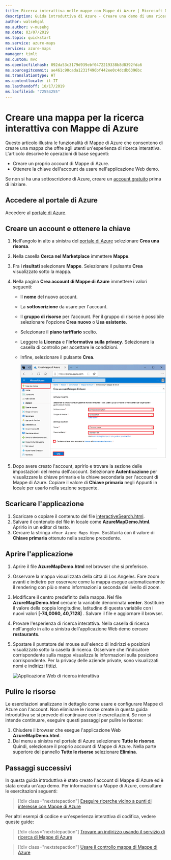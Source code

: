 ```yaml
---
title: Ricerca interattiva nelle mappe con Mappe di Azure | Microsoft Docs
description: Guida introduttiva di Azure - Creare una demo di una ricerca interattiva sulla mappa con Mappe di Azure
author: walsehgal
ms.author: v-musehg
ms.date: 03/07/2019
ms.topic: quickstart
ms.service: azure-maps
services: azure-maps
manager: timlt
ms.custom: mvc
ms.openlocfilehash: 092da53c3179d939ebf0472219338b8d8392fda6
ms.sourcegitcommit: ae461c90cada1231f496bf442ee0c4dcdb6396bc
ms.translationtype: HT
ms.contentlocale: it-IT
ms.lasthandoff: 10/17/2019
ms.locfileid: "72554255"
---
```

# <a name="create-an-interactive-search-map-by-using-azure-maps"></a>Creare una mappa per la ricerca interattiva con Mappe di Azure

Questo articolo illustra le funzionalità di Mappe di Azure che consentono di creare una mappa che offre agli utenti un'esperienza di ricerca interattiva. L'articolo descrive le operazioni di base seguenti:
* Creare un proprio account di Mappe di Azure.
* Ottenere la chiave dell'account da usare nell'applicazione Web demo.

Se non si ha una sottoscrizione di Azure, creare un [account gratuito](https://azure.microsoft.com/free/?WT.mc_id=A261C142F) prima di iniziare.

## <a name="sign-in-to-the-azure-portal"></a>Accedere al portale di Azure

Accedere al [portale di Azure](https://portal.azure.com/).

## <a name="create-an-account-and-get-your-key"></a>Creare un account e ottenere la chiave

1. Nell'angolo in alto a sinistra del [portale di Azure](https://portal.azure.com) selezionare **Crea una risorsa**.
2. Nella casella **Cerca nel Marketplace** immettere **Mappe**.
3. Fra i **risultati** selezionare **Mappe**. Selezionare il pulsante **Crea** visualizzato sotto la mappa.
4. Nella pagina **Crea account di Mappe di Azure** immettere i valori seguenti:
   - Il **nome** del nuovo account.
   - La **sottoscrizione** da usare per l'account.
   - Il **gruppo di risorse** per l'account. Per il gruppo di risorse è possibile selezionare l'opzione **Crea nuovo** o **Usa esistente**.
   - Selezionare il **piano tariffario** scelto.
   - Leggere la **Licenza** e l'**Informativa sulla privacy**. Selezionare la casella di controllo per accettare le condizioni.
   - Infine, selezionare il pulsante **Crea**.

     ![Creare un account di Mappe di Azure nel portale](./media/quick-demo-map-app/create-account.png)

5. Dopo avere creato l'account, aprirlo e trovare la sezione delle impostazioni del menu dell'account. Selezionare **Autenticazione** per visualizzare la chiave primaria e la chiave secondaria per l'account di Mappe di Azure. Copiare il valore di **Chiave primaria** negli Appunti in locale per usarlo nella sezione seguente.

## <a name="download-the-application"></a>Scaricare l'applicazione

1. Scaricare o copiare il contenuto del file [interactiveSearch.html](https://github.com/Azure-Samples/AzureMapsCodeSamples/blob/master/AzureMapsCodeSamples/Tutorials/interactiveSearch.html).
2. Salvare il contenuto del file in locale come **AzureMapDemo.html**. Aprirlo in un editor di testo.
3. Cercare la stringa `<Your Azure Maps Key>`. Sostituirla con il valore di **Chiave primaria** ottenuto nella sezione precedente.

## <a name="open-the-application"></a>Aprire l'applicazione

1. Aprire il file **AzureMapDemo.html** nel browser che si preferisce.
2. Osservare la mappa visualizzata della città di Los Angeles. Fare zoom avanti e indietro per osservare come la mappa esegue automaticamente il rendering con più o meno informazioni a seconda del livello di zoom. 
3. Modificare il centro predefinito della mappa. Nel file **AzureMapDemo.html** cercare la variabile denominata **center**. Sostituire il valore della coppia longitudine, latitudine di questa variabile con i nuovi valori **[-74,0060, 40,7128]** . Salvare il file e aggiornare il browser.
4. Provare l'esperienza di ricerca interattiva. Nella casella di ricerca nell'angolo in alto a sinistra dell'applicazione Web demo cercare **restaurants**.
5. Spostare il puntatore del mouse sull'elenco di indirizzi e posizioni visualizzato sotto la casella di ricerca. Osservare che l'indicatore corrispondente sulla mappa visualizza le informazioni sulla posizione corrispondente. Per la privacy delle aziende private, sono visualizzati nomi e indirizzi fittizi.

    ![Applicazione Web di ricerca interattiva](./media/quick-demo-map-app/interactive-search.png)

## <a name="clean-up-resources"></a>Pulire le risorse

Le esercitazioni analizzano in dettaglio come usare e configurare Mappe di Azure con l'account. Non eliminare le risorse create in questa guida introduttiva se si prevede di continuare con le esercitazioni. Se non si intende continuare, eseguire questi passaggi per pulire le risorse:

1. Chiudere il browser che esegue l'applicazione Web **AzureMapDemo.html**.
2. Dal menu a sinistra nel portale di Azure selezionare **Tutte le risorse**. Quindi, selezionare il proprio account di Mappe di Azure. Nella parte superiore del pannello **Tutte le risorse** selezionare **Elimina**.

## <a name="next-steps"></a>Passaggi successivi

In questa guida introduttiva è stato creato l'account di Mappe di Azure ed è stata creata un'app demo. Per informazioni su Mappe di Azure, consultare le esercitazioni seguenti:

> [!div class="nextstepaction"]
> [Eseguire ricerche vicino a punti di interesse con Mappe di Azure](tutorial-search-location.md)

Per altri esempi di codice e un'esperienza interattiva di codifica, vedere queste guide:

> [!div class="nextstepaction"]
> [Trovare un indirizzo usando il servizio di ricerca di Mappe di Azure](how-to-search-for-address.md)

> [!div class="nextstepaction"]
> [Usare il controllo mappa di Mappe di Azure](how-to-use-map-control.md)
